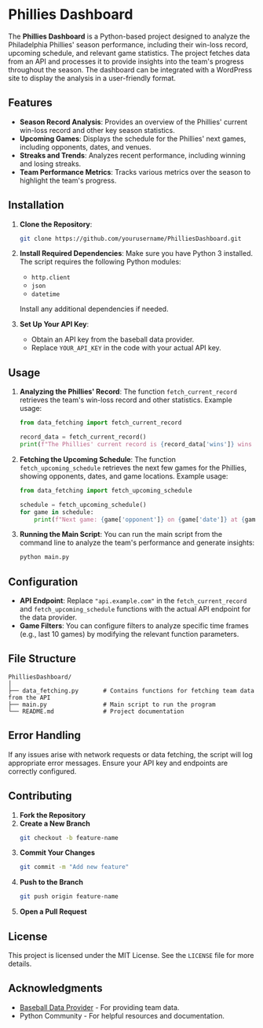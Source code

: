 # Phillies Dashboard

The **Phillies Dashboard** is a Python-based project designed to analyze the Philadelphia Phillies' season performance, including their win-loss record, upcoming schedule, and relevant game statistics. The project fetches data from an API and processes it to provide insights into the team's progress throughout the season. The dashboard can be integrated with a WordPress site to display the analysis in a user-friendly format.

## Features

- **Season Record Analysis**: Provides an overview of the Phillies' current win-loss record and other key season statistics.
- **Upcoming Games**: Displays the schedule for the Phillies' next games, including opponents, dates, and venues.
- **Streaks and Trends**: Analyzes recent performance, including winning and losing streaks.
- **Team Performance Metrics**: Tracks various metrics over the season to highlight the team's progress.

## Installation

1. **Clone the Repository**:
   ```bash
   git clone https://github.com/yourusername/PhilliesDashboard.git
   ```

2. **Install Required Dependencies**:
   Make sure you have Python 3 installed. The script requires the following Python modules:
   - `http.client`
   - `json`
   - `datetime`

   Install any additional dependencies if needed.

3. **Set Up Your API Key**:
   - Obtain an API key from the baseball data provider.
   - Replace `YOUR_API_KEY` in the code with your actual API key.

## Usage

1. **Analyzing the Phillies' Record**:
   The function `fetch_current_record` retrieves the team's win-loss record and other statistics. Example usage:

   ```python
   from data_fetching import fetch_current_record
   
   record_data = fetch_current_record()
   print(f"The Phillies' current record is {record_data['wins']} wins and {record_data['losses']} losses.")
   ```

2. **Fetching the Upcoming Schedule**:
   The function `fetch_upcoming_schedule` retrieves the next few games for the Phillies, showing opponents, dates, and game locations. Example usage:

   ```python
   from data_fetching import fetch_upcoming_schedule
   
   schedule = fetch_upcoming_schedule()
   for game in schedule:
       print(f"Next game: {game['opponent']} on {game['date']} at {game['venue']}")
   ```

3. **Running the Main Script**:
   You can run the main script from the command line to analyze the team's performance and generate insights:
   ```bash
   python main.py
   ```

## Configuration

- **API Endpoint**: Replace `"api.example.com"` in the `fetch_current_record` and `fetch_upcoming_schedule` functions with the actual API endpoint for the data provider.
- **Game Filters**: You can configure filters to analyze specific time frames (e.g., last 10 games) by modifying the relevant function parameters.

## File Structure

```
PhilliesDashboard/
│
├── data_fetching.py       # Contains functions for fetching team data from the API
├── main.py                # Main script to run the program
└── README.md              # Project documentation
```

## Error Handling

If any issues arise with network requests or data fetching, the script will log appropriate error messages. Ensure your API key and endpoints are correctly configured.

## Contributing

1. **Fork the Repository**
2. **Create a New Branch**
   ```bash
   git checkout -b feature-name
   ```
3. **Commit Your Changes**
   ```bash
   git commit -m "Add new feature"
   ```
4. **Push to the Branch**
   ```bash
   git push origin feature-name
   ```
5. **Open a Pull Request**

## License

This project is licensed under the MIT License. See the `LICENSE` file for more details.

## Acknowledgments

- [Baseball Data Provider](https://api.example.com) - For providing team data.
- Python Community - For helpful resources and documentation.
